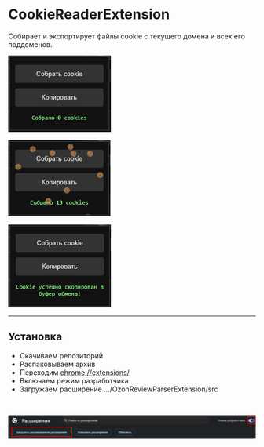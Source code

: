 # CookieReaderExtension

Собирает и экспортирует файлы cookie с текущего домена и всех его поддоменов.

![popup](https://github.com/Nikita55612/CookieReaderExtension/blob/main/screenshots/Screenshot_1.png)

![popup](https://github.com/Nikita55612/CookieReaderExtension/blob/main/screenshots/Screenshot_2.png)

![popup](https://github.com/Nikita55612/CookieReaderExtension/blob/main/screenshots/Screenshot_3.png)

---

## Установка

- Скачиваем репозиторий
- Распаковываем архив
- Переходим [chrome://extensions/](chrome://extensions/)
- Включаем режим разработчика
- Загружаем расширение .../OzonReviewParserExtension/src
<br>

![extensions](https://github.com/Nikita55612/OzonReviewParserExtension/blob/main/screenshots/Screenshot3.png)
